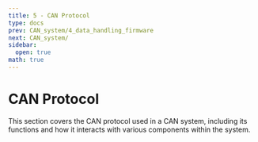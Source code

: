 ```yaml
---
title: 5 - CAN Protocol
type: docs
prev: CAN_system/4_data_handling_firmware
next: CAN_system/
sidebar:
  open: true
math: true
---
```


# CAN Protocol

This section covers the CAN protocol used in a CAN system, including its functions and how it interacts with various components within the system.